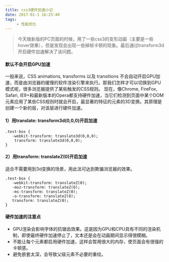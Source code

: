 ```yaml
---
title: css3硬件加速小记
date: 2017-01-1 16:25:40
tags:
     - 性能优化
---
```

> 今天做新版的PC页面的时候，用了一些css3的变形动画（主要是一些hover效果），但是发现会出现一些掉帧卡顿的现象。最后通过transform3d开启硬件加速解决了该问题。

#### 默认不会开启GPU加速

一般来说，CSS animations, transforms 以及 transitions 不会自动开启GPU加速，而是由浏览器的缓慢的软件渲染引擎来执行。那我们怎样才可以切换到GPU模式呢，很多浏览器提供了某些触发的CSS规则。
现在，像Chrome, FireFox, Safari, IE9+和最新版本的Opera都支持硬件加速，当它们检测到页面中某个DOM元素应用了某些CSS规则时就会开启，最显著的特征的元素的3D变换。其原理是创建一个新的层，对该层进行硬件加速。

#### 1）用translate: transform3d(0,0,0)开启加速

```
.test-box {
   -webkit-transform: translate3d(0,0,0);
    transform: translate3d(0,0,0);
}
```
#### 2）用transform: translateZ(0)开启加速
适合不需要用到3d变换的场景，用此法可达到欺骗浏览器的效果。

```
.test-box {
   -webkit-transform: translateZ(0);
   -moz-transform: translateZ(0);
   -ms-transform: translateZ(0);
   -o-transform: translateZ(0);
   transform: translateZ(0);
}
```

#### 硬件加速的注意点

- GPU渲染会影响字体的抗锯齿效果。这是因为GPU和CPU具有不同的渲染机制，即使最终硬件加速停止了，文本还是会在动画期间显示得很模糊。
- 不能让每个元素都启用硬件加速，这样会暂用很大的内存，使页面会有很强的卡顿感。
- 避免嵌套太深，会导致父级元素不必要的重绘。
